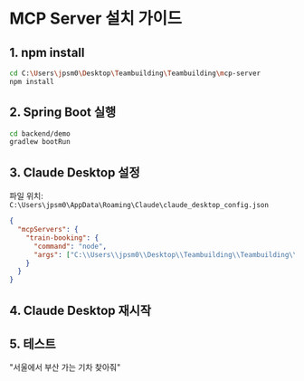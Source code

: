 # MCP Server 설치 가이드

## 1. npm install

```bash
cd C:\Users\jpsm0\Desktop\Teambuilding\Teambuilding\mcp-server
npm install
```

## 2. Spring Boot 실행

```bash
cd backend/demo
gradlew bootRun
```

## 3. Claude Desktop 설정

파일 위치: `C:\Users\jpsm0\AppData\Roaming\Claude\claude_desktop_config.json`

```json
{
  "mcpServers": {
    "train-booking": {
      "command": "node",
      "args": ["C:\\Users\\jpsm0\\Desktop\\Teambuilding\\Teambuilding\\mcp-server\\server.js"]
    }
  }
}
```

## 4. Claude Desktop 재시작

## 5. 테스트

"서울에서 부산 가는 기차 찾아줘"
